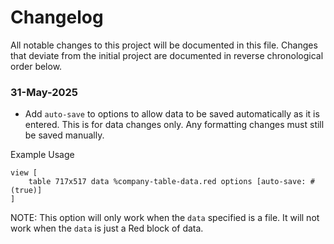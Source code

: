 # Changelog

All notable changes to this project will be documented in this file.
Changes that deviate from the initial project are documented in reverse chronological order below. 

### 31-May-2025
- Add `auto-save` to options to allow data to be saved automatically as it is entered. This is for data changes only. Any formatting changes must still be saved manually.

Example Usage
```
view [
    table 717x517 data %company-table-data.red options [auto-save: #(true)]
]
```
NOTE: This option will only work when the `data` specified is a file. It will not work when the `data` is just a Red block of data. 